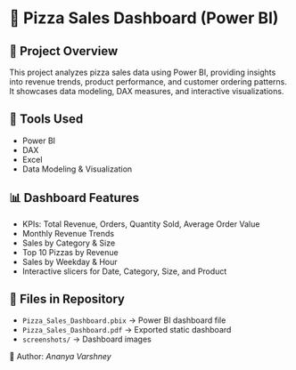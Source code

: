 # 🍕 Pizza Sales Dashboard (Power BI)

## 📌 Project Overview
This project analyzes pizza sales data using Power BI, providing insights into revenue trends, product performance, and customer ordering patterns.  
It showcases data modeling, DAX measures, and interactive visualizations.

## 🔧 Tools Used
- Power BI
- DAX
- Excel
- Data Modeling & Visualization

## 📊 Dashboard Features
- KPIs: Total Revenue, Orders, Quantity Sold, Average Order Value
- Monthly Revenue Trends
- Sales by Category & Size
- Top 10 Pizzas by Revenue
- Sales by Weekday & Hour
- Interactive slicers for Date, Category, Size, and Product


## 📂 Files in Repository
- `Pizza_Sales_Dashboard.pbix` → Power BI dashboard file
- `Pizza_Sales_Dashboard.pdf` → Exported static dashboard
- `screenshots/` → Dashboard images


🔗 Author: *Ananya Varshney*
